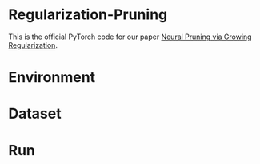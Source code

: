 # Regularization-Pruning

This is the official PyTorch code for our paper [Neural Pruning via Growing Regularization]().


# Environment



# Dataset



# Run


